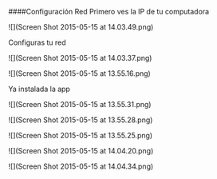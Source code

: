 ####Configuración Red
Primero ves la IP de tu computadora

![](Screen Shot 2015-05-15 at 14.03.49.png)

Configuras tu red

![](Screen Shot 2015-05-15 at 14.03.37.png)


![](Screen Shot 2015-05-15 at 13.55.16.png)


Ya instalada la app 

![](Screen Shot 2015-05-15 at 13.55.31.png)

![](Screen Shot 2015-05-15 at 13.55.28.png)

![](Screen Shot 2015-05-15 at 13.55.25.png)

![](Screen Shot 2015-05-15 at 14.04.20.png)

![](Screen Shot 2015-05-15 at 14.04.34.png)

